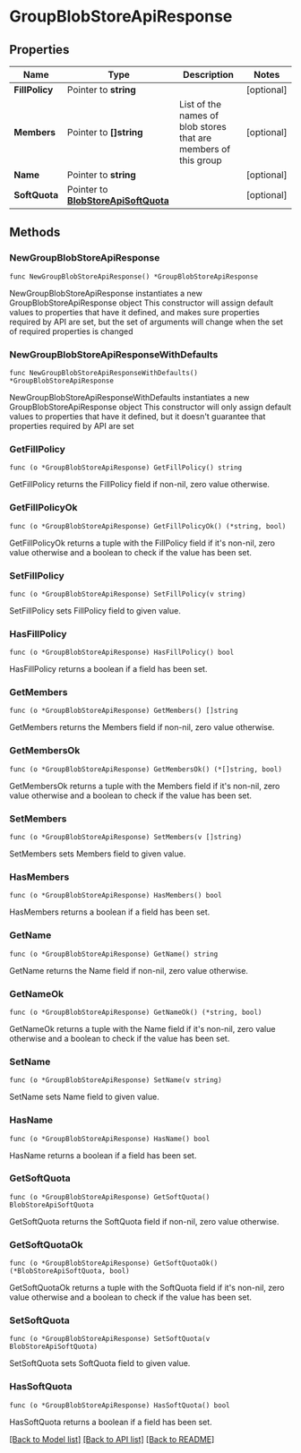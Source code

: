 # GroupBlobStoreApiResponse

## Properties

Name | Type | Description | Notes
------------ | ------------- | ------------- | -------------
**FillPolicy** | Pointer to **string** |  | [optional] 
**Members** | Pointer to **[]string** | List of the names of blob stores that are members of this group | [optional] 
**Name** | Pointer to **string** |  | [optional] 
**SoftQuota** | Pointer to [**BlobStoreApiSoftQuota**](BlobStoreApiSoftQuota.md) |  | [optional] 

## Methods

### NewGroupBlobStoreApiResponse

`func NewGroupBlobStoreApiResponse() *GroupBlobStoreApiResponse`

NewGroupBlobStoreApiResponse instantiates a new GroupBlobStoreApiResponse object
This constructor will assign default values to properties that have it defined,
and makes sure properties required by API are set, but the set of arguments
will change when the set of required properties is changed

### NewGroupBlobStoreApiResponseWithDefaults

`func NewGroupBlobStoreApiResponseWithDefaults() *GroupBlobStoreApiResponse`

NewGroupBlobStoreApiResponseWithDefaults instantiates a new GroupBlobStoreApiResponse object
This constructor will only assign default values to properties that have it defined,
but it doesn't guarantee that properties required by API are set

### GetFillPolicy

`func (o *GroupBlobStoreApiResponse) GetFillPolicy() string`

GetFillPolicy returns the FillPolicy field if non-nil, zero value otherwise.

### GetFillPolicyOk

`func (o *GroupBlobStoreApiResponse) GetFillPolicyOk() (*string, bool)`

GetFillPolicyOk returns a tuple with the FillPolicy field if it's non-nil, zero value otherwise
and a boolean to check if the value has been set.

### SetFillPolicy

`func (o *GroupBlobStoreApiResponse) SetFillPolicy(v string)`

SetFillPolicy sets FillPolicy field to given value.

### HasFillPolicy

`func (o *GroupBlobStoreApiResponse) HasFillPolicy() bool`

HasFillPolicy returns a boolean if a field has been set.

### GetMembers

`func (o *GroupBlobStoreApiResponse) GetMembers() []string`

GetMembers returns the Members field if non-nil, zero value otherwise.

### GetMembersOk

`func (o *GroupBlobStoreApiResponse) GetMembersOk() (*[]string, bool)`

GetMembersOk returns a tuple with the Members field if it's non-nil, zero value otherwise
and a boolean to check if the value has been set.

### SetMembers

`func (o *GroupBlobStoreApiResponse) SetMembers(v []string)`

SetMembers sets Members field to given value.

### HasMembers

`func (o *GroupBlobStoreApiResponse) HasMembers() bool`

HasMembers returns a boolean if a field has been set.

### GetName

`func (o *GroupBlobStoreApiResponse) GetName() string`

GetName returns the Name field if non-nil, zero value otherwise.

### GetNameOk

`func (o *GroupBlobStoreApiResponse) GetNameOk() (*string, bool)`

GetNameOk returns a tuple with the Name field if it's non-nil, zero value otherwise
and a boolean to check if the value has been set.

### SetName

`func (o *GroupBlobStoreApiResponse) SetName(v string)`

SetName sets Name field to given value.

### HasName

`func (o *GroupBlobStoreApiResponse) HasName() bool`

HasName returns a boolean if a field has been set.

### GetSoftQuota

`func (o *GroupBlobStoreApiResponse) GetSoftQuota() BlobStoreApiSoftQuota`

GetSoftQuota returns the SoftQuota field if non-nil, zero value otherwise.

### GetSoftQuotaOk

`func (o *GroupBlobStoreApiResponse) GetSoftQuotaOk() (*BlobStoreApiSoftQuota, bool)`

GetSoftQuotaOk returns a tuple with the SoftQuota field if it's non-nil, zero value otherwise
and a boolean to check if the value has been set.

### SetSoftQuota

`func (o *GroupBlobStoreApiResponse) SetSoftQuota(v BlobStoreApiSoftQuota)`

SetSoftQuota sets SoftQuota field to given value.

### HasSoftQuota

`func (o *GroupBlobStoreApiResponse) HasSoftQuota() bool`

HasSoftQuota returns a boolean if a field has been set.


[[Back to Model list]](../README.md#documentation-for-models) [[Back to API list]](../README.md#documentation-for-api-endpoints) [[Back to README]](../README.md)


